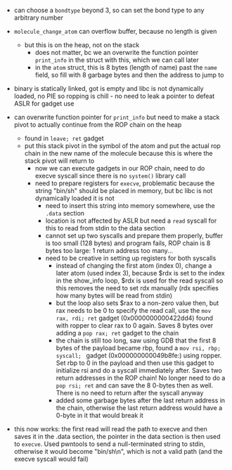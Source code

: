 - can choose a `bondtype` beyond 3, so can set the bond type to any arbitrary number
- `molecule_change_atom` can overflow buffer, because no length is given
    - but this is on the heap, not on the stack
        - does not matter, bc we an overwrite the function pointer `print_info` in the struct with this, which we can call later
        - in the `atom` struct, this is 8 bytes (length of name) past the `name` field, so fill with 8 garbage bytes and then the address to jump to
- binary is statically linked, got is empty and libc is not dynamically loaded, no PIE so ropping is chill - no need to leak a pointer to defeat ASLR for gadget use
- can overwrite function pointer for `print_info` but need to make a stack pivot to actually continue from the ROP chain on the heap
    - found in `leave; ret` gadget
    - put this stack pivot in the symbol of the atom and put the actual rop chain in the new name of the molecule because this is where the stack pivot will return to
        - now we can execute gadgets in our ROP chain, need to do execve syscall since there is no `system()` library call
        - need to prepare registers for `execve`, problematic because the string "bin/sh" should be placed in memory, but bc libc is not dynamically loaded it is not
            - need to insert this string into memory somewhere, use the `.data` section 
            - location is not affected by ASLR but need a `read` syscall for this to read from stdin to the data section
            - cannot set up two syscalls and prepare them properly, buffer is too small (128 bytes) and program fails, ROP chain is 8 bytes too large:  1 return address too many...
            - need to be creative in setting up registers for both syscalls
                - instead of changing the first atom (index 0), change a later atom (used index 3), because $rdx is set to the index in the show_info loop, $rdx is used for the read syscall so this removes the need to set rdx manually (rdx specifies how many bytes will be read from stdin)
                - but the loop also sets $rax to a non-zero value then, but rax needs to be 0 to specify the read call, use the `mov rax, rdi; ret` gadget (0x0000000000422dd4) found with ropper to clear rax to 0 again. Saves 8 bytes over adding a `pop rax; ret` gadget to the chain
                - the chain is still too long, saw using GDB that the first 8 bytes of the payload became rbp, found a `mov rsi, rbp; syscall; ` gadget (0x000000000049b8fe:) using ropper. Set rbp to 0 in the payload and then use this gadget to initialize rsi and do a syscall immediately after. Saves two return addresses in the ROP chain! No longer need to do a `pop rsi; ret` and can save the 8 0-bytes then as well. There is no need to return after the syscall anyway
                - added some garbage bytes after the last return address in the chain, otherwise the last return address would have a 0-byte in it that would break it

- this now works: the first read will read the path to execve and then saves it in the .data section, the pointer in the data section is then used to `execve`. Used pwntools to send a null-terminated string to stdin, otherwise it would become "bin/sh\n", which is not a valid path (and the execve syscall would fail)